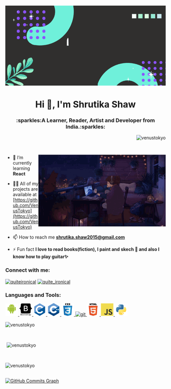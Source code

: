 [![MasterHead](https://github.com/VenusTokyo/VenusTokyo/blob/main/ezgif-2-bc2bb231a8.gif)](https://github.com/VenusTokyo)
<h1 align="center">Hi 👋, I'm Shrutika Shaw</h1>
<h3 align="center">:sparkles:A Learner, Reader, Artist and Developer from India.:sparkles:</h3>

<p align="right"> <img src="https://komarev.com/ghpvc/?username=venustokyo&label=Profile%20views&color=0e75b6&style=flat" alt="venustokyo" /> </p>

<p align="center"> <a href="https://github.com/ryo-ma/github-profile-trophy"><img src="https://github-profile-trophy.vercel.app/?username=venustokyo&title=Stars,Followers,Repositories,Commits,PullRequest,Issues&theme=dracula&no-frame=true" alt="" /></a> </p>

<img align="right" alt="Coding" width="400" src="https://github.com/VenusTokyo/VenusTokyo/blob/main/lofi%20girl.gif">

- 🌱 I’m currently learning **React** 

- 👨‍💻 All of my projects are available at [https://github.com/VenusTokyo](https://github.com/VenusTokyo)

- 📫 How to reach me **shrutika.shaw2015@gmail.com**

- ⚡ Fun fact **I love to read books(fiction), I paint and skech :art: and also I know how to play guitar:sparkles:**

<h3 align="left">Connect with me:</h3>
<p align="left">
<a href="https://twitter.com/quiteironical" target="blank"><img align="center" src="https://raw.githubusercontent.com/rahuldkjain/github-profile-readme-generator/master/src/images/icons/Social/twitter.svg" alt="quiteironical" height="30" width="40" /></a>
<a href="https://instagram.com/quite_ironical" target="blank"><img align="center" src="https://raw.githubusercontent.com/rahuldkjain/github-profile-readme-generator/master/src/images/icons/Social/instagram.svg" alt="quite_ironical" height="30" width="40" /></a>
</p>

<h3 align="left">Languages and Tools:</h3>
<p align="left"> <a href="https://developer.android.com" target="_blank" rel="noreferrer"> <img src="https://raw.githubusercontent.com/devicons/devicon/master/icons/android/android-original-wordmark.svg" alt="android" width="40" height="40"/> </a> <a href="https://getbootstrap.com" target="_blank" rel="noreferrer"> <img src="https://raw.githubusercontent.com/devicons/devicon/master/icons/bootstrap/bootstrap-plain-wordmark.svg" alt="bootstrap" width="40" height="40"/> </a> <a href="https://www.cprogramming.com/" target="_blank" rel="noreferrer"> <img src="https://raw.githubusercontent.com/devicons/devicon/master/icons/c/c-original.svg" alt="c" width="40" height="40"/> </a> <a href="https://www.w3schools.com/cpp/" target="_blank" rel="noreferrer"> <img src="https://raw.githubusercontent.com/devicons/devicon/master/icons/cplusplus/cplusplus-original.svg" alt="cplusplus" width="40" height="40"/> </a> <a href="https://www.w3schools.com/css/" target="_blank" rel="noreferrer"> <img src="https://raw.githubusercontent.com/devicons/devicon/master/icons/css3/css3-original-wordmark.svg" alt="css3" width="40" height="40"/> </a> <a href="https://git-scm.com/" target="_blank" rel="noreferrer"> <img src="https://www.vectorlogo.zone/logos/git-scm/git-scm-icon.svg" alt="git" width="40" height="40"/> </a> <a href="https://www.w3.org/html/" target="_blank" rel="noreferrer"> <img src="https://raw.githubusercontent.com/devicons/devicon/master/icons/html5/html5-original-wordmark.svg" alt="html5" width="40" height="40"/> </a> <a href="https://developer.mozilla.org/en-US/docs/Web/JavaScript" target="_blank" rel="noreferrer"> <img src="https://raw.githubusercontent.com/devicons/devicon/master/icons/javascript/javascript-original.svg" alt="javascript" width="40" height="40"/> </a> <a href="https://www.python.org" target="_blank" rel="noreferrer"> <img src="https://raw.githubusercontent.com/devicons/devicon/master/icons/python/python-original.svg" alt="python" width="40" height="40"/> </a> </p>

<p><img align="center" src="https://github-readme-stats.vercel.app/api/top-langs?username=venustokyo&show_icons=true&theme=aura&locale=en&layout=compact" alt="venustokyo" /></p>
<br>
<p>&nbsp;<img align="center" src="https://github-readme-stats.vercel.app/api?username=venustokyo&show_icons=true&theme=aura&locale=en" alt="venustokyo" /></p>
<br>
<p><img align="center" src="https://github-readme-streak-stats.herokuapp.com/?user=venustokyo&theme=radical" alt="venustokyo" /></p>
<br>
<a href="http://www.github.com/VenusTokyo"><img src="https://activity-graph.herokuapp.com/graph?username=VenusTokyo&bg_color=171717&color=ffffff&line=14b8a6&point=ffffff&area_color=171717&area=true&hide_border=true&custom_title=GitHub%20Commits%20Graph" alt="GitHub Commits Graph" /></a>
